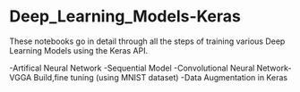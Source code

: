 # Deep_Learning_Models-Keras
These notebooks go in detail through all the steps of training various Deep Learning Models using the Keras API. 

-Artifical Neural Network -Sequential Model
-Convolutional Neural Network- VGGA Build,fine tuning (using MNIST dataset)
-Data Augmentation in Keras
